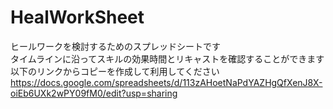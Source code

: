 # HealWorkSheet
ヒールワークを検討するためのスプレッドシートです  
タイムラインに沿ってスキルの効果時間とリキャストを確認することができます  
以下のリンクからコピーを作成して利用してください  
https://docs.google.com/spreadsheets/d/113zAHoetNaPdYAZHgQfXenJ8X-oiEb6UXk2wPY09fM0/edit?usp=sharing
